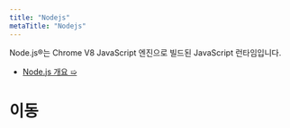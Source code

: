 ```yaml
---
title: "Nodejs"
metaTitle: "Nodejs"
---
```

Node.js®는 Chrome V8 JavaScript 엔진으로 빌드된 JavaScript 런타임입니다.
- [Node.js 개요 &#10159;](./Nodejs/Nodejs개요)

# 이동
